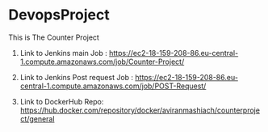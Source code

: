 # DevopsProject
This is The Counter Project

1. Link to Jenkins main Job : https://ec2-18-159-208-86.eu-central-1.compute.amazonaws.com/job/Counter-Project/

2. Link to Jenkins Post request Job : https://ec2-18-159-208-86.eu-central-1.compute.amazonaws.com/job/POST-Request/

3. Link to DockerHub Repo: https://hub.docker.com/repository/docker/aviranmashiach/counterproject/general
